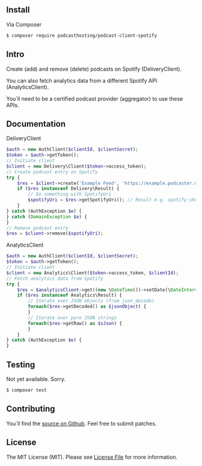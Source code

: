 ## Install

Via Composer

``` bash
$ composer require podcasthosting/podcast-client-spotify
```


## Intro

Create (add) and remove (delete) podcasts on Spotify (DeliveryClient).

You can also fetch analytics data from a different Spotify API (AnalyticsClient).  

You´ll need to be a certified podcast provider (aggregator) to use these APIs.


## Documentation

DeliveryClient

``` php
$auth = new AuthClient($clientId, $clientSecret);
$token = $auth->getToken();
// Initiate client
$client = new Delivery\Client($token->access_token);
// Create podcast entry on Spotify
try {
    $res = $client->create('Example Feed', 'https://example.podcaster.de/feed.rss');
    if ($res instanceof Delivery\Result) {
        // Do something with SpotifyUri
        $spotifyUri = $res->getSpotifyUri(); // Result e.g. spotify:show:123
    }
} catch (AuthException $e) {
} catch (DomainException $e) {
}
// Remove podcast entry
$res = $client->remove($spotifyUri);
```


AnalyticsClient

``` php
$auth = new AuthClient($clientId, $clientSecret);
$token = $auth->getToken();
// Initiate client
$client = new Analytics\Client($token->access_token, $clientId);
// Fetch analytics data from Spotify
try {
    $res = $analyticsClient->get((new \DateTime())->setDate(\DateInterval::createfromdatestring('-1 day')));
    if ($res instanceof Analytics\Result) {
        // Iterate over JSON objects (from json_decode)
        foreach($res->getDecoded() as $jsonObject) {
        }
        // Iterate over pure JSON strings
        foreach($res->getRaw() as $sJson) {
        }
    }     
} catch (AuthException $e) {
}
```


## Testing

Not yet available. Sorry.

``` bash
$ composer test
```


## Contributing

You´ll find the [source on Github](https://github.com/podcasthosting/podcast-client-spotify). Feel free to submit patches. 

## License

The MIT License (MIT). Please see [License File](LICENSE) for more information.
